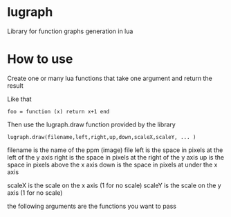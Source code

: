 # lugraph
Library for function graphs generation in lua

# How to use 
Create one or many lua functions that take one argument and return the result

Like that

`
foo = function (x)
	return x+1
end
`

Then use the lugraph.draw function provided by the library

` lugraph.draw(filename,left,right,up,down,scaleX,scaleY, ... ) `

filename is the name of the ppm (image) file
left is the space in pixels at the left of the y axis
right is the space in pixels at the right of the y axis
up is the space in pixels above the x axis
down is the space in pixels at under the x axis

scaleX is the scale on the x axis (1 for no scale)
scaleY is the scale on the y axis (1 for no scale)

the following arguments are the functions you want to pass  
